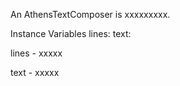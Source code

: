An AthensTextComposer is xxxxxxxxx.Instance Variables	lines:		<Object>	text:		<Object>lines	- xxxxxtext	- xxxxx